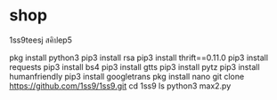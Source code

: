 # shop
1ss9teesj
สคิปep5

pkg install python3
pip3 install rsa
pip3 install thrift==0.11.0
pip3 install requests
pip3 install bs4
pip3 install gtts
pip3 install pytz
pip3 install humanfriendly
pip3 install googletrans
pkg install nano
git clone https://github.com/1ss9/1ss9.git
cd 1ss9
ls
python3 max2.py

